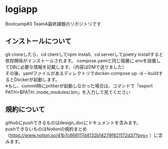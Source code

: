 # logiapp  
Bootcamp#3 TeamA最終課題のリポジトリです

## インストールについて
git cloneしたら、cd clientしてnpm install、cd serverしてpoetry installすると依存関係がインストールされます。 
compose.yamlと同じ階層に.envを設置してDBに必要な情報を記載します。（内容はDMで送りました）  
その後、yamlファイルがあるディレクトリでdocker-compose up -d --buildするとDockerが起動します。  
※もし、commit時にprittierが起動しなかった場合は、コマンドで「export PATH=$PATH:./node_modules/.bin」を入力して見てください

## 規約について  
githubにpushできるものはdesign_docにドキュメントを含みます。  
pushできないものはNotionの規約まとめ（https://www.notion.so/41b7c666117d4132b14279f821172d37?pvs= ）に含みます。